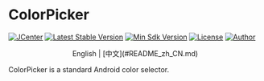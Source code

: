 # ColorPicker

[![JCenter](https://img.shields.io/badge/JCenter-1.0.0-brightgreen.svg)](https://bintray.com/maoqiqi/ColorPicker/colorpicker/_latestVersion)
[![Latest Stable Version](https://api.bintray.com/packages/maoqiqi/ColorPicker/colorpicker/images/download.svg)](https://bintray.com/maoqiqi/ColorPicker/colorpicker/_latestVersion)
[![Min Sdk Version](https://img.shields.io/badge/API-16%2B-brightgreen.svg)](https://developer.android.com/about/versions/android-4.1.html)
[![License](https://img.shields.io/badge/License-Apache%202.0-blue.svg)](http://www.apache.org/licenses/LICENSE-2.0)
[![Author](https://img.shields.io/badge/Author-March-orange.svg)](fengqi.mao.march@gmail.com)

<p align="center">English | [中文](#README_zh_CN.md)</p>

ColorPicker is a standard Android color selector.